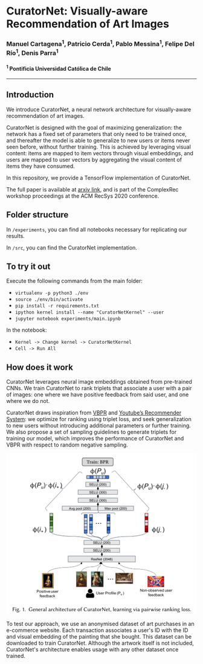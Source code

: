 # CuratorNet: Visually-aware Recommendation of Art Images

### Manuel Cartagena<sup>1</sup>, Patricio Cerda<sup>1</sup>, Pablo Messina<sup>1</sup>, Felipe Del Río<sup>1</sup>, Denis Parra<sup>1</sup>

#### <sup>1</sup> Pontificia Universidad Católica de Chile

___
## Introduction

We introduce CuratorNet, a neural network architecture for visually-aware recommendation of art images.

CuratorNet is designed with the goal of maximizing generalization: the network has a fixed set of parameters that only need to be trained once, and thereafter the model is able to generalize to new users or items never seen before, without further training. This is achieved by leveraging visual content: items are mapped to item vectors through visual embeddings, and users are mapped to user vectors by aggregating the visual content of items they have consumed.

In this repository, we provide a TensorFlow implementation of CuratorNet.

The full paper is available at [arxiv link](https://arxiv.org/), and is part of the ComplexRec workshop proceedings at the ACM RecSys 2020 conference.

## Folder structure

In `/experiments`, you can find all notebooks necessary for replicating our results.

In `/src`, you can find the CuratorNet implementation.

## To try it out
Execute the following commands from the main folder:
- `virtualenv -p python3 ./env`
- `source ./env/bin/activate`
- `pip install -r requirements.txt`
- `ipython kernel install --name "CuratorNetKernel" --user`
- `jupyter notebook experiments/main.ipynb`

In the notebook:
- `Kernel -> Change kernel -> CuratorNetKernel`
- `Cell -> Run All`

## How does it work

CuratorNet leverages neural image embeddings obtained from pre-trained CNNs. We train CuratorNet to rank triplets that associate a user with a pair of images: one where we have positive feedback from said user, and one where we do not. 

CuratorNet draws inspiration from [VBPR](https://arxiv.org/abs/1510.01784) and [Youtube’s Recommender System](https://static.googleusercontent.com/media/research.google.com/es//pubs/archive/45530.pdf): we optimize for ranking using triplet loss, and seek generalization to new users without introducing additional parameters or further training. We also propose a set of sampling guidelines to generate triplets for training our model, which improves the performance of CuratorNet and VBPR with respect to random negative sampling.

![](CuratorNet.png)


To test our approach, we use an anonymised dataset of art purchases in an e-commerce website. Each transaction associates a user's ID with the ID and visual embedding of the painting that she bought. This dataset can be downloaded to train CuratorNet. Although the artwork itself is not included, CuratorNet's architecture enables usage with any other dataset once trained.

